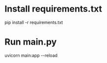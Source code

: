 # Install requirements.txt

pip install -r requirements.txt

# Run main.py

uvicorn main:app --reload

